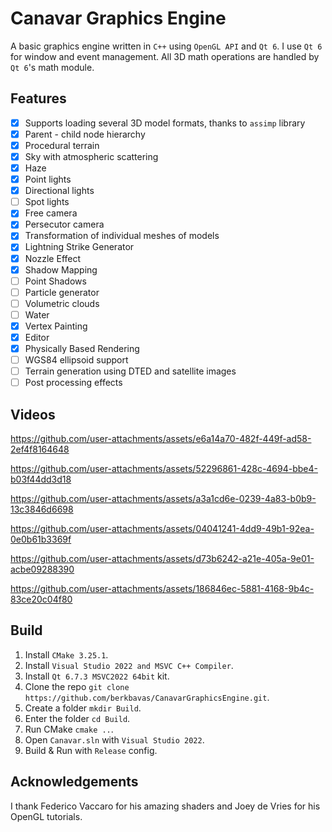 # Canavar Graphics Engine

A basic graphics engine written in `C++` using `OpenGL API` and `Qt 6`.
I use `Qt 6` for window and event management.
All 3D math operations are handled by `Qt 6`'s math module.

## Features

- [x] Supports loading several 3D model formats, thanks to `assimp` library
- [x] Parent - child node hierarchy
- [x] Procedural terrain
- [x] Sky with atmospheric scattering
- [x] Haze
- [x] Point lights
- [x] Directional lights
- [ ] Spot lights
- [x] Free camera
- [x] Persecutor camera
- [x] Transformation of individual meshes of models
- [x] Lightning Strike Generator
- [x] Nozzle Effect
- [x] Shadow Mapping
- [ ] Point Shadows
- [ ] Particle generator
- [ ] Volumetric clouds
- [ ] Water
- [x] Vertex Painting
- [x] Editor
- [x] Physically Based Rendering
- [ ] WGS84 ellipsoid support
- [ ] Terrain generation using DTED and satellite images
- [ ] Post processing effects

## Videos

<https://github.com/user-attachments/assets/e6a14a70-482f-449f-ad58-2ef4f8164648>

<https://github.com/user-attachments/assets/52296861-428c-4694-bbe4-b03f44dd3d18>

<https://github.com/user-attachments/assets/a3a1cd6e-0239-4a83-b0b9-13c3846d6698>

<https://github.com/user-attachments/assets/04041241-4dd9-49b1-92ea-0e0b61b3369f>

<https://github.com/user-attachments/assets/d73b6242-a21e-405a-9e01-acbe09288390>

<https://github.com/user-attachments/assets/186846ec-5881-4168-9b4c-83ce20c04f80>

## Build

1) Install `CMake 3.25.1`.
2) Install `Visual Studio 2022 and MSVC C++ Compiler`.
3) Install `Qt 6.7.3 MSVC2022 64bit` kit.
4) Clone the repo `git clone https://github.com/berkbavas/CanavarGraphicsEngine.git`.
5) Create a folder `mkdir Build`.
6) Enter the folder `cd Build`.
7) Run CMake `cmake ..`.
8) Open `Canavar.sln` with `Visual Studio 2022`.
9) Build & Run with `Release` config.

## Acknowledgements

I thank Federico Vaccaro for his amazing shaders and Joey de Vries for his OpenGL tutorials.
